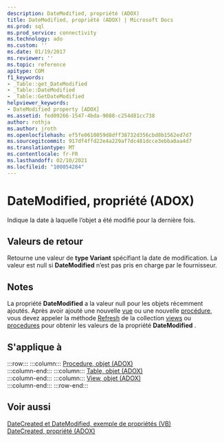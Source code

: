 ```yaml
---
description: DateModified, propriété (ADOX)
title: DateModified, propriété (ADOX) | Microsoft Docs
ms.prod: sql
ms.prod_service: connectivity
ms.technology: ado
ms.custom: ''
ms.date: 01/19/2017
ms.reviewer: ''
ms.topic: reference
apitype: COM
f1_keywords:
- _Table::get_DateModified
- _Table::DateModified
- _Table::GetDateModified
helpviewer_keywords:
- DateModified property [ADOX]
ms.assetid: fed09266-1547-4bda-9088-c254d81cc738
author: rothja
ms.author: jroth
ms.openlocfilehash: ef5fe0610059d8dff38732d356cbd8b1562ed7d7
ms.sourcegitcommit: 917df4ffd22e4a229af7dc481dcce3ebba0aa4d7
ms.translationtype: MT
ms.contentlocale: fr-FR
ms.lasthandoff: 02/10/2021
ms.locfileid: "100054284"
---
```

# <a name="datemodified-property-adox"></a>DateModified, propriété (ADOX)
Indique la date à laquelle l’objet a été modifié pour la dernière fois.  
  
## <a name="return-values"></a>Valeurs de retour  
 Retourne une valeur de **type Variant** spécifiant la date de modification. La valeur est null si **DateModified** n’est pas pris en charge par le fournisseur.  
  
## <a name="remarks"></a>Notes  
 La propriété **DateModified** a la valeur null pour les objets récemment ajoutés. Après avoir ajouté une nouvelle [vue](./view-object-adox.md) ou une nouvelle [procédure](./procedure-object-adox.md), vous devez appeler la méthode [Refresh](../ado-api/refresh-method-ado.md) de la collection [views](./views-collection-adox.md) ou [procedures](./procedures-collection-adox.md) pour obtenir les valeurs de la propriété **DateModified** .  
  
## <a name="applies-to"></a>S'applique à  

:::row:::
    :::column:::
        [Procedure, objet (ADOX)](./procedure-object-adox.md)  
    :::column-end:::
    :::column:::
        [Table, objet (ADOX)](./table-object-adox.md)  
    :::column-end:::
    :::column:::
        [View, objet (ADOX)](./view-object-adox.md)  
    :::column-end:::
:::row-end:::

## <a name="see-also"></a>Voir aussi  
 [DateCreated et DateModified, exemple de propriétés (VB)](./datecreated-and-datemodified-properties-example-vb.md)   
 [DateCreated, propriété (ADOX)](./datecreated-property-adox.md)